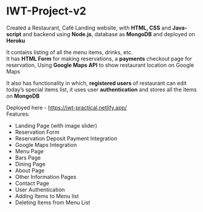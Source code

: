 # IWT-Project-v2

Created a Restaurant, Café Landing website, with **HTML, CSS** and **Java-script** and backend using **Node.js**, database as **MongoDB** and deployed on **Heroku**   

It contains listing of all the menu items, drinks, etc.  
It has **HTML Form** for making reservations, a **payments** checkout page for reservation, Using **Google Maps API** to show restaurant location on Google Maps   

It also has functionality in which, **registered users** of restaurant can edit today’s special items list, it uses user **authentication** and stores all the items on **MongoDB**   

Deployed here - https://iwt-practical.netlify.app/              
Features:
- Landing Page (with image slider)
- Reservation Form
- Reservation Deposit Payment Integration
- Google Maps Integration
- Menu Page
- Bars Page
- Dining Page
- About Page
- Other Information Pages
- Contact Page
- User Authentication
- Adding Items to Menu list
- Deleting Items from Menu List
